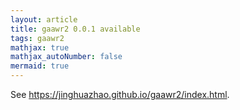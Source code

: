 ```yaml
---
layout: article
title: gaawr2 0.0.1 available
tags: gaawr2
mathjax: true
mathjax_autoNumber: false
mermaid: true
---
```


See <https://jinghuazhao.github.io/gaawr2/index.html>.
